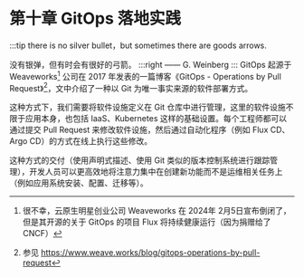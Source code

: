 # 第十章 GitOps 落地实践

:::tip <a/>
there is no silver bullet，but sometimes there are goods arrows.

没有银弹，但有时会有很好的弓箭。
:::right
—— G. Weinberg
:::
GitOps 起源于 Weaveworks[^1] 公司在 2017 年发表的一篇博客《GitOps - Operations by Pull Request》[^2]，文中介绍了一种以 Git 为唯一事实来源的软件部署方式。

这种方式下，我们需要将软件设施定义在 Git 仓库中进行管理，这里的软件设施不限于应用本身，也包括 IaaS、Kubernetes 这样的基础设置。每个工程师都可以通过提交 Pull Request 来修改软件设施，然后通过自动化程序（例如 Flux CD、Argo CD）的方式在线上执行这些修改。

这种方式的交付（使用声明式描述、使用 Git 类似的版本控制系统进行跟踪管理），开发人员可以更高效地将注意力集中在创建新功能而不是运维相关任务上（例如应用系统安装、配置、迁移等）。


[^1]: 很不幸，云原生明星创业公司 Weaveworks 在 2024年 2月5日宣布倒闭了，但是其开源的关于 GitOps 的项目 Flux 将持续健康运行（因为捐赠给了 CNCF）
[^2]: 参见 https://www.weave.works/blog/gitops-operations-by-pull-request


